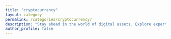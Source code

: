 ```yaml
---
title: "cryptocurrency"
layout: category
permalink: /categories/cryptocurrency/
description: "Stay ahead in the world of digital assets. Explore expert insights, crypto news, and analysis of Bitcoin, Ethereum, and altcoins."
author_profile: false
---
```

